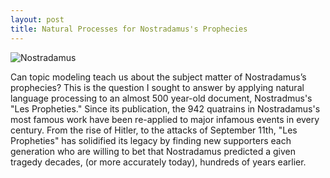```yaml
---
layout: post
title: Natural Processes for Nostradamus's Prophecies
---
```


![Nostradamus](https://ct101.us/wp-content/uploads/2014/09/nostadomais.gif)

Can topic modeling teach us about the subject matter of Nostradamus’s prophecies? This is the question I sought to answer by applying natural language processing to an almost 500 year-old document, Nostradmus's "Les Propheties." Since its publication, the 942 quatrains in Nostradamus's most famous work have been re-applied to major infamous events in every century. From the rise of Hitler, to the attacks of September 11th, "Les Propheties" has solidified its legacy by finding new supporters each generation who are willing to bet that Nostradamus predicted a given tragedy decades, (or more accurately today), hundreds of years earlier.
